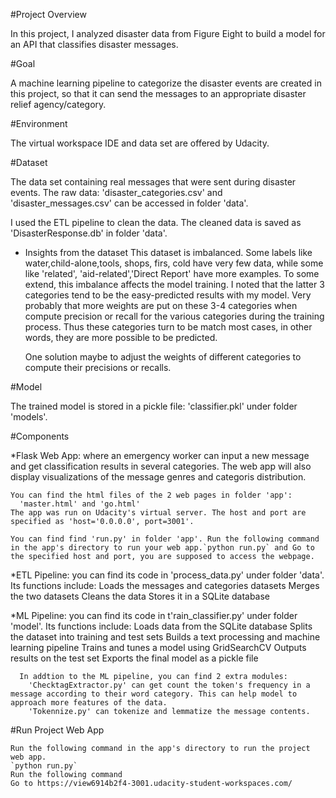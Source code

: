 
#Project Overview

  In this project, I analyzed disaster data from Figure Eight to build a model for an API that classifies disaster messages.

#Goal

  A machine learning pipeline to categorize the disaster events are created in
  this project, so that it can send the messages to an appropriate disaster
  relief agency/category.

#Environment

  The virtual workspace IDE and data set are offered by Udacity.


#Dataset

  The data set containing real messages that were sent during disaster events.
  The raw data: 'disaster_categories.csv' and 'disaster_messages.csv' can be accessed in folder 'data'.

  I used the ETL pipeline to clean the data. The cleaned data is saved as 'DisasterResponse.db' in folder 'data'.
  
  * Insights from the dataset
  	This dataset is imbalanced. Some labels like water,child-alone,tools, shops, firs, cold have very few data, while some like 'related', 'aid-related','Direct Report' have more examples.
  	To some extend, this imbalance affects the model training. I noted that the latter 3 categories tend to be the easy-predicted results with my model.
  	Very probably that more weights are put on these 3-4 categories when compute precision or recall for the various categories during the training process.
  	Thus these categories turn to be match most cases, in other words, they are more possible to be predicted.
  	
  	One solution maybe to adjust the weights of different categories to compute their precisions or recalls.
 
#Model

  The trained model is stored in a pickle file: 'classifier.pkl' under folder 'models'.

#Components

  *Flask Web App:
    where an emergency worker can input a new message and get classification
    results in several categories.
    The web app will also display visualizations of the message genres and categoris distribution.

    You can find the html files of the 2 web pages in folder 'app':
      'master.html' and 'go.html'
    The app was run on Udacity's virtual server. The host and port are specified as 'host='0.0.0.0', port=3001'.

    You can find find 'run.py' in folder 'app'. Run the following command in the app's directory to run your web app.`python run.py` and Go to the specified host and port, you are supposed to access the webpage.


  *ETL Pipeline:
    you can find its code in 'process_data.py' under folder 'data'. Its functions include:
      Loads the messages and categories datasets
      Merges the two datasets
      Cleans the data
      Stores it in a SQLite database

  *ML Pipeline:
    you can find its code in t'rain_classifier.py' under folder 'model'. Its functions include:
      Loads data from the SQLite database
      Splits the dataset into training and test sets
      Builds a text processing and machine learning pipeline
      Trains and tunes a model using GridSearchCV
      Outputs results on the test set
      Exports the final model as a pickle file

      In addtion to the ML pipeline, you can find 2 extra modules:
        'ChecktagExtractor.py' can get count the token's frequency in a message according to their word category. This can help model to approach more features of the data.
        'Tokennize.py' can tokenize and lemmatize the message contents.
        
#Run Project Web App

	Run the following command in the app's directory to run the project web app.
    `python run.py`
    Run the following command
    Go to https://view6914b2f4-3001.udacity-student-workspaces.com/

